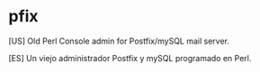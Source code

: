 # pfix

[US]
Old Perl Console admin for Postfix/mySQL mail server.

[ES]
Un viejo administrador Postfix y mySQL programado en Perl.
